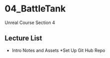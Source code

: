 # 04_BattleTank
Unreal Course Section 4


## Lecture List
* Intro Notes and Assets
*Set Up Git Hub Repo